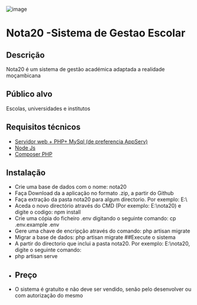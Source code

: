 ![image](https://github.com/Manguena/nota20/assets/9891448/8b2f6837-9081-43b4-a1d2-9ad3e6704fc8)
# Nota20 -Sistema de Gestao Escolar
 ## Descrição
 Nota20 é um sistema de gestão académica adaptada a realidade moçambicana
 ## Público alvo
 Escolas, universidades e institutos
 ## Requisitos técnicos
 * [Servidor web + PHP+ MySql (de preferencia AppServ)](https://www.appserv.org/en/)
 * [Node Js](https://nodejs.org/en)
 * [Composer PHP](https://getcomposer.org/Composer-Setup.exe)
 ## Instalação
 * Crie uma base de dados com o nome: nota20
 * Faça Download da a aplicação no formato .zip, a partir do Github
 * Faça extração da pasta nota20 para algum directorio. Por exemplo: E:\
 * Aceda o novo directório  através do CMD (Por exemplo: E:\nota20) e digite o codigo: npm install
 * Crie uma cópia do ficheiro .env digitando o seguinte comando: cp .env.example .env
 * Gere uma chave de encripção através do comando: php artisan migrate
 * Migrar a base de dados: php artisan migrate
 ##Execute o sistema
 * A partir do directorio que inclui a pasta nota20. Por exemplo: E:\nota20, digite o seguinte comando:
 * php artisan serve
 * ## Preço
 * O sistema é gratuito e não deve ser vendido, senão pelo desenvolver ou com autorização do mesmo
   
